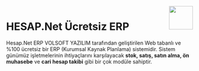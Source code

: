 <img src="https://i1.wp.com/www.volsoft.com.tr/wp-content/uploads/2017/09/Web_Tabanli_ERP.png?w=1080&ssl=1" align="right" style="height: 64px"/>

# HESAP.Net Ücretsiz ERP
Hesap.Net ERP VOLSOFT YAZILIM tarafından geliştirilen Web tabanlı ve %100 ücretsiz bir ERP (Kurumsal Kaynak Planlama) sistemidir. Sistem günümüz işletmelerinin ihtiyaçlarını karşılayacak **stok, satış, satın alma, ön muhasebe** ve **cari hesap takibi** gibi bir çok modüle sahiptir.
